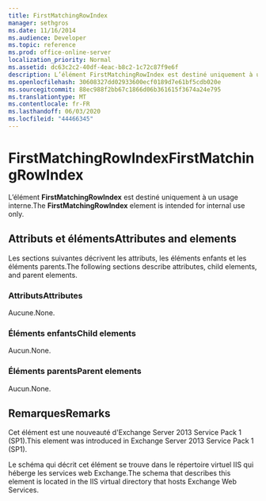 ```yaml
---
title: FirstMatchingRowIndex
manager: sethgros
ms.date: 11/16/2014
ms.audience: Developer
ms.topic: reference
ms.prod: office-online-server
localization_priority: Normal
ms.assetid: dc63c2c2-40df-4eac-b8c2-1c72c87f9e6f
description: L’élément FirstMatchingRowIndex est destiné uniquement à un usage interne.
ms.openlocfilehash: 30608327dd02933600ecf0189d7e61bf5cdb020e
ms.sourcegitcommit: 88ec988f2bb67c1866d06b361615f3674a24e795
ms.translationtype: MT
ms.contentlocale: fr-FR
ms.lasthandoff: 06/03/2020
ms.locfileid: "44466345"
---
```

# <a name="firstmatchingrowindex"></a><span data-ttu-id="463b9-103">FirstMatchingRowIndex</span><span class="sxs-lookup"><span data-stu-id="463b9-103">FirstMatchingRowIndex</span></span>

<span data-ttu-id="463b9-104">L’élément **FirstMatchingRowIndex** est destiné uniquement à un usage interne.</span><span class="sxs-lookup"><span data-stu-id="463b9-104">The **FirstMatchingRowIndex** element is intended for internal use only.</span></span> 

## <a name="attributes-and-elements"></a><span data-ttu-id="463b9-105">Attributs et éléments</span><span class="sxs-lookup"><span data-stu-id="463b9-105">Attributes and elements</span></span>

<span data-ttu-id="463b9-106">Les sections suivantes décrivent les attributs, les éléments enfants et les éléments parents.</span><span class="sxs-lookup"><span data-stu-id="463b9-106">The following sections describe attributes, child elements, and parent elements.</span></span>
  
### <a name="attributes"></a><span data-ttu-id="463b9-107">Attributs</span><span class="sxs-lookup"><span data-stu-id="463b9-107">Attributes</span></span>

<span data-ttu-id="463b9-108">Aucune.</span><span class="sxs-lookup"><span data-stu-id="463b9-108">None.</span></span>
  
### <a name="child-elements"></a><span data-ttu-id="463b9-109">Éléments enfants</span><span class="sxs-lookup"><span data-stu-id="463b9-109">Child elements</span></span>

<span data-ttu-id="463b9-110">Aucun.</span><span class="sxs-lookup"><span data-stu-id="463b9-110">None.</span></span>
  
### <a name="parent-elements"></a><span data-ttu-id="463b9-111">Éléments parents</span><span class="sxs-lookup"><span data-stu-id="463b9-111">Parent elements</span></span>

<span data-ttu-id="463b9-112">Aucun.</span><span class="sxs-lookup"><span data-stu-id="463b9-112">None.</span></span>
  
## <a name="remarks"></a><span data-ttu-id="463b9-113">Remarques</span><span class="sxs-lookup"><span data-stu-id="463b9-113">Remarks</span></span>

<span data-ttu-id="463b9-114">Cet élément est une nouveauté d'Exchange Server 2013 Service Pack 1 (SP1).</span><span class="sxs-lookup"><span data-stu-id="463b9-114">This element was introduced in Exchange Server 2013 Service Pack 1 (SP1).</span></span>
  
<span data-ttu-id="463b9-115">Le schéma qui décrit cet élément se trouve dans le répertoire virtuel IIS qui héberge les services web Exchange.</span><span class="sxs-lookup"><span data-stu-id="463b9-115">The schema that describes this element is located in the IIS virtual directory that hosts Exchange Web Services.</span></span>
  

